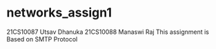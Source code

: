 # networks_assign1
 21CS10087 Utsav Dhanuka
 21CS10088 Manaswi Raj
 This assignment is Based on SMTP Protocol
